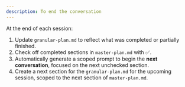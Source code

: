 ```yaml
---
description: To end the conversation
---
```


At the end of each session:
1. Update `granular-plan.md` to reflect what was completed or partially finished.
2. Check off completed sections in `master-plan.md` with ✅.
3. Automatically generate a scoped prompt to begin the **next conversation**, focused on the next unchecked section.
4. Create a next section for the `granular-plan.md` for the upcoming session, scoped to the next section of `master-plan.md`.